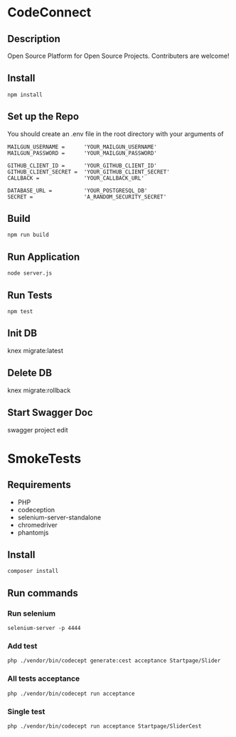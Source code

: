 # CodeConnect
## Description  
Open Source Platform for Open Source Projects. Contributers are welcome!

## Install
    npm install

## Set up the Repo
You should create an .env file in the root directory with your arguments of

    MAILGUN_USERNAME =      'YOUR_MAILGUN_USERNAME'
    MAILGUN_PASSWORD =      'YOUR_MAILGUN_PASSWORD'

    GITHUB_CLIENT_ID =      'YOUR_GITHUB_CLIENT_ID'
    GITHUB_CLIENT_SECRET =  'YOUR_GITHUB_CLIENT_SECRET'
    CALLBACK =              'YOUR_CALLBACK_URL'

    DATABASE_URL =          'YOUR_POSTGRESQL_DB'
    SECRET =                'A_RANDOM_SECURITY_SECRET'

## Build
    npm run build

## Run Application
    node server.js

## Run Tests
    npm test

## Init DB
   knex migrate:latest

## Delete DB
   knex migrate:rollback

## Start Swagger Doc  
   swagger project edit



# SmokeTests

## Requirements
- PHP
- codeception
- selenium-server-standalone
- chromedriver
- phantomjs

## Install
    composer install

## Run commands
  
### Run selenium
    selenium-server -p 4444
  
### Add test
    php ./vendor/bin/codecept generate:cest acceptance Startpage/Slider
  
### All tests acceptance
    php ./vendor/bin/codecept run acceptance
### Single test
    php ./vendor/bin/codecept run acceptance Startpage/SliderCest 